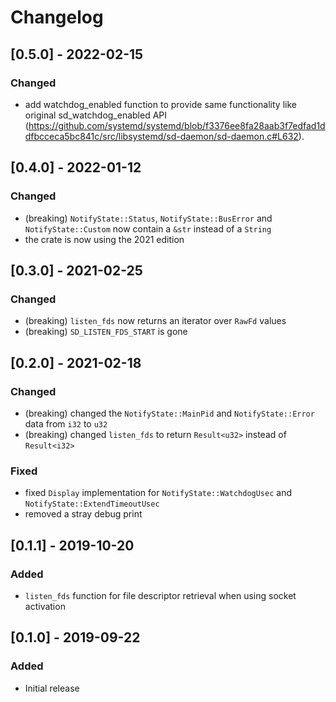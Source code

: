 # Changelog

## [0.5.0] - 2022-02-15

### Changed

- add watchdog_enabled function to provide same functionality like original sd_watchdog_enabled API (https://github.com/systemd/systemd/blob/f3376ee8fa28aab3f7edfad1ddfbcceca5bc841c/src/libsystemd/sd-daemon/sd-daemon.c#L632).

## [0.4.0] - 2022-01-12

### Changed

- (breaking) `NotifyState::Status`, `NotifyState::BusError` and `NotifyState::Custom` now contain a `&str` instead of a `String`
- the crate is now using the 2021 edition

## [0.3.0] - 2021-02-25

### Changed

- (breaking) `listen_fds` now returns an iterator over `RawFd` values
- (breaking) `SD_LISTEN_FDS_START` is gone

## [0.2.0] - 2021-02-18

### Changed

- (breaking) changed the `NotifyState::MainPid` and `NotifyState::Error` data from `i32` to `u32`
- (breaking) changed `listen_fds` to return `Result<u32>` instead of `Result<i32>`

### Fixed

- fixed `Display` implementation for `NotifyState::WatchdogUsec` and `NotifyState::ExtendTimeoutUsec`
- removed a stray debug print

## [0.1.1] - 2019-10-20

### Added

- `listen_fds` function for file descriptor retrieval when using socket activation

## [0.1.0] - 2019-09-22

### Added

- Initial release
